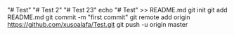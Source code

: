 "# Test" 
"# Test 2" 
"# Test 23" 
echo "# Test" >> README.md
git init
git add README.md
git commit -m "first commit"
git remote add origin https://github.com/xusoalafa/Test.git
git push -u origin master